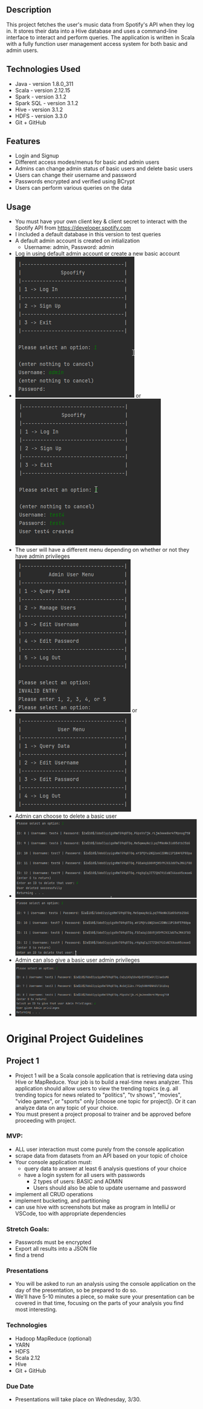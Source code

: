 ## Description
This project fetches the user's music data from Spotify's API when they log in. It stores their data into a Hive database and uses a command-line interface to interact and perform queries. The application is written in Scala with a fully function user management access system for both basic and admin users.

## Technologies Used
- Java - version 1.8.0_311
- Scala - version 2.12.15
- Spark - version 3.1.2
- Spark SQL - version 3.1.2
- Hive - version 3.1.2
- HDFS - version 3.3.0
- Git + GitHub

## Features
- Login and Signup
- Different access modes/menus for basic and admin users
- Admins can change admin status of basic users and delete basic users
- Users can change their username and password
- Passwords encrypted and verified using BCrypt
- Users can perform various queries on the data

## Usage
- You must have your own client key & client secret to interact with the Spotify API from https://developer.spotify.com
- I included a default database in this version to test queries
- A default admin account is created on intialization
  - Username: admin, Password: admin
- Log in using default admin account or create a new basic account
- ![Login Menu](/images/login.png?!raw=true)  or  ![Create Basic User](/images/userCreation.png?!raw=true)
- The user will have a different menu depending on whether or not they have admin privileges
- ![Admin Menu](/images/adminMenu.png?!raw=true)  or  ![Basic Menu](/images/basicMenu.png?!raw=true)
- Admin can choose to delete a basic user
- ![Delete User 1](/images/deleteUser_1.png?!raw=true)  ![Delete User 2](/images/deleteUser_2.png?!raw=true)
- Admin can also give a basic user admin privileges
- ![Give Admin](/images/giveAdmin.png?!raw=true)


# Original Project Guidelines
## Project 1
- Project 1 will be a Scala console application that is retrieving data using Hive or MapReduce. Your job is to build a real-time news analyzer. This application should allow users to view the trending topics (e.g. all trending topics for news related to "politics", "tv shows", "movies", "video games", or "sports" only [choose one topic for project]). Or it can analyze data on any topic of your choice.
- You must present a project proposal to trainer and be approved before proceeding with project. 

### MVP:
- ALL user interaction must come purely from the console application
- scrape data from datasets from an API based on your topic of choice
- Your console application must:
    - query data to answer at least 6 analysis questions of your choice
    - have a login system for all users with passwords
        - 2 types of users: BASIC and ADMIN
        - Users should also be able to update username and password
- implement all CRUD operations
- implement bucketing, and partitioning
- can use hive with screenshots but make as program in 
    IntelliJ or VSCode, too with appropriate dependencies

### Stretch Goals:
- Passwords must be encrypted
- Export all results into a JSON file
- find a trend

### Presentations
- You will be asked to run an analysis using the console application on the day of the presentation, so be prepared to do so.
- We'll have 5-10 minutes a piece, so make sure your presentation can be covered in that time, focusing on the parts of your analysis you find most interesting.

### Technologies
- Hadoop MapReduce (optional)
- YARN 
- HDFS
- Scala 2.12
- Hive
- Git + GitHub

### Due Date
- Presentations will take place on Wednesday, 3/30.
